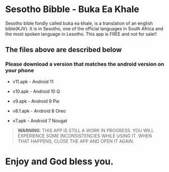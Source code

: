 # Sesotho Bibble - Buka Ea Khale


Sesotho bible fondly called buka ea khale, is a translation of an english bible(KJV). It is in Sesotho, one of the official languages in South Africa and the most spoken language in Lesotho. This app is FREE and not for sale!! 


## The files above are described below

### Please download a version that matches the android version on your phone

- v11.apk - Android 11

- v10.apk - Android 10 Q

- v9.apk - Android 9 Pie

- v8.1.apk - Android 8 Oreo

- v7.apk - Android 7 Nougat

> **WARNING**: THIS APP IS STILL A WORK IN PROGRESS. YOU WILL EXPERIENCE SOME INCONSISTENCIES WHILE USING IT. WHEN THAT HAPPENS, CLOSE THE APP AND OPEN IT AGAIN.

# Enjoy and God bless you.
